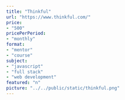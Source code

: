 ```yaml
---
title: "Thinkful"
url: "https://www.thinkful.com/"
price: 
- "500"
pricePerPeriod: 
- "monthly"
format: 
- "mentor"
- "course"
subject: 
- "javascript"
- "full stack"
- "web development"
featured: "n"
picture: "../../public/static/thinkful.png"
---
```

